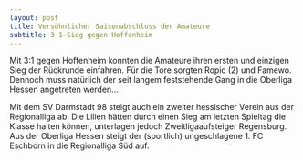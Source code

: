 ```yaml
---
layout: post
title: Versöhnlicher Saisonabschluss der Amateure
subtitle: 3-1-Sieg gegen Hoffenheim
---
```


Mit 3:1 gegen Hoffenheim konnten die Amateure ihren ersten und einzigen Sieg der Rückrunde einfahren. Für die Tore sorgten Ropic (2) und Famewo. Dennoch muss natürlich der seit langem feststehende Gang in die Oberliga Hessen angetreten werden...

Mit dem SV Darmstadt 98 steigt auch ein zweiter hessischer Verein aus der Regionalliga ab. Die Lilien hätten durch einen Sieg am letzten Spieltag die Klasse halten können, unterlagen jedoch Zweitligaaufsteiger Regensburg. Aus der Oberliga Hessen steigt der (sportlich) ungeschlagene 1. FC Eschborn in die Regionalliga Süd auf.
